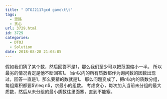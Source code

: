 ```yaml
---
title: " DTOJ2117gcd game\t\t"
tags:
  - 思路
  - 贪心
url: 3729.html
id: 3729
categories:
  - DTOJ
  - Solution
date: 2018-08-28 21:03:05
---
```


假如我们猜了某个数，然后回答不是$1$，那么我们至少可以把范围缩小一半。 所以最劣的情况肯定是他不断回答$1$。 当$n$以内的所有质数都作为询问数的因数出现过，回答一直是$1$，那么要猜的数就是$1$。 那么问题变成了，把$n$以内的质数分组，每组乘积都要$\\leq n$，求最小的组数。 考虑贪心，每次加入当前未分组的最大质数，然后从未分组的最小质数往里面塞，直到不能塞。